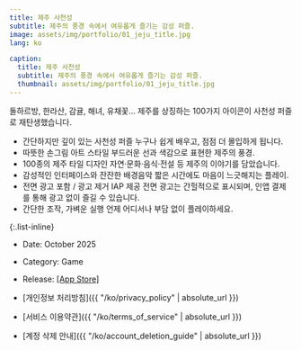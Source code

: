 ```yaml
---
title: 제주 사천성
subtitle: 제주의 풍경 속에서 여유롭게 즐기는 감성 퍼즐.
image: assets/img/portfolio/01_jeju_title.jpg
lang: ko

caption:
  title: 제주 사천성
  subtitle: 제주의 풍경 속에서 여유롭게 즐기는 감성 퍼즐.
  thumbnail: assets/img/portfolio/01_jeju_title.jpg
---
```

돌하르방, 한라산, 감귤, 해녀, 유채꽃…
제주를 상징하는 100가지 아이콘이 사천성 퍼즐로 재탄생했습니다.

- 간단하지만 깊이 있는 사천성 퍼즐
  누구나 쉽게 배우고, 점점 더 몰입하게 됩니다.
- 따뜻한 손그림 아트 스타일
  부드러운 선과 색감으로 표현한 제주의 풍경.
- 100종의 제주 타일 디자인
  자연·문화·음식·전설 등 제주의 이야기를 담았습니다.
- 감성적인 인터페이스와 잔잔한 배경음악
  짧은 시간에도 마음이 느긋해지는 플레이.
- 전면 광고 포함 / 광고 제거 IAP 제공
  전면 광고는 간헐적으로 표시되며, 인앱 결제를 통해 광고 없이 즐길 수 있습니다.
- 간단한 조작, 가벼운 실행
  언제 어디서나 부담 없이 플레이하세요.

{:.list-inline}
- Date: October 2025
- Category: Game
- Release: [[App Store]](https://apps.apple.com/kr/app/%EC%A0%9C%EC%A3%BC-%EC%82%AC%EC%B2%9C%EC%84%B1/id6754316387)

- [개인정보 처리방침]({{ "/ko/privacy_policy" | absolute_url }})
- [서비스 이용약관]({{ "/ko/terms_of_service" | absolute_url }})
- [계정 삭제 안내]({{ "/ko/account_deletion_guide" | absolute_url }})